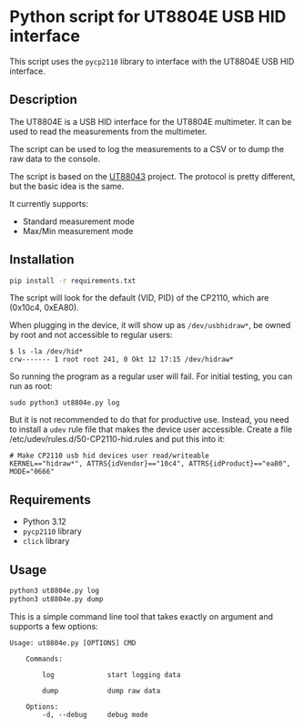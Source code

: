 # Python script for UT8804E USB HID interface

This script uses the `pycp2110` library to interface with the UT8804E USB HID interface.

## Description

The UT8804E is a USB HID interface for the UT8804E multimeter. It can be used to read the measurements from the multimeter.

The script can be used to log the measurements to a CSV or to dump the raw data to the console.

The script is based on the [UT88043](https://github.com/philpagel/ut8803e) project. The protocol is pretty different, but the basic idea is the same.

It currently supports:

- Standard measurement mode
- Max/Min measurement mode

## Installation

```bash
pip install -r requirements.txt
```

The script will look for the default (VID, PID) of the CP2110, which are (0x10c4, 0xEA80).

When plugging in the device, it will show up as `/dev/usbhidraw*`, be 
owned by root and not accessible to regular users:

    $ ls -la /dev/hid*
    crw------- 1 root root 241, 0 Okt 12 17:15 /dev/hidraw*

So running the program as a regular user will fail. For initial testing, you can
run as root:

    sudo python3 ut8804e.py log

But it is not recommended to do that for productive use. Instead, you need to install 
a `udev` rule file that makes the device user accessible. Create a file 
/etc/udev/rules.d/50-CP2110-hid.rules and put this into it:

    # Make CP2110 usb hid devices user read/writeable
    KERNEL=="hidraw*", ATTRS{idVendor}=="10c4", ATTRS{idProduct}=="ea80", MODE="0666"

## Requirements

- Python 3.12
- `pycp2110` library
- `click` library

## Usage

```bash
python3 ut8804e.py log
python3 ut8804e.py dump
```

This is a simple command line tool that takes exactly on argument and supports a
few options:

    Usage: ut8804e.py [OPTIONS] CMD

        Commands:

            log             start logging data

            dump            dump raw data

        Options:
            -d, --debug     debug mode